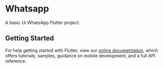 # Whatsapp

A basic Ui WhatsApp Flutter project.

## Getting Started

For help getting started with Flutter, view our
[online documentation](https://flutter.dev/docs), which offers tutorials,
samples, guidance on mobile development, and a full API reference.
